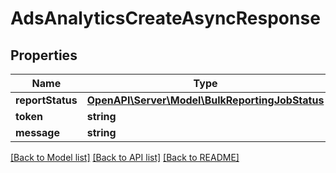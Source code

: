 # AdsAnalyticsCreateAsyncResponse

## Properties
Name | Type | Description | Notes
------------ | ------------- | ------------- | -------------
**reportStatus** | [**OpenAPI\Server\Model\BulkReportingJobStatus**](BulkReportingJobStatus.md) |  | [optional] 
**token** | **string** |  | [optional] 
**message** | **string** |  | [optional] 

[[Back to Model list]](../README.md#documentation-for-models) [[Back to API list]](../README.md#documentation-for-api-endpoints) [[Back to README]](../README.md)


